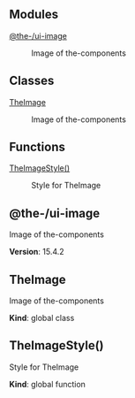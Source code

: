 <!--- Code generated by @the-/script-doc. DO NOT EDIT. -->

## Modules

<dl>
<dt><a href="#module_@the-/ui-image">@the-/ui-image</a></dt>
<dd><p>Image of the-components</p>
</dd>
</dl>

## Classes

<dl>
<dt><a href="#TheImage">TheImage</a></dt>
<dd><p>Image of the-components</p>
</dd>
</dl>

## Functions

<dl>
<dt><a href="#TheImageStyle">TheImageStyle()</a></dt>
<dd><p>Style for TheImage</p>
</dd>
</dl>

<a name="module_@the-/ui-image"></a>

## @the-/ui-image
Image of the-components

**Version**: 15.4.2  
<a name="TheImage"></a>

## TheImage
Image of the-components

**Kind**: global class  
<a name="TheImageStyle"></a>

## TheImageStyle()
Style for TheImage

**Kind**: global function
